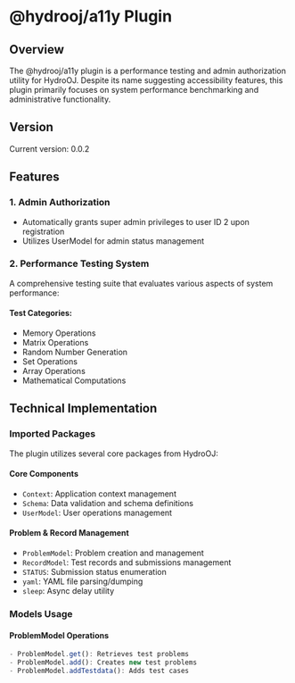 # @hydrooj/a11y Plugin

## Overview
The @hydrooj/a11y plugin is a performance testing and admin authorization utility for HydroOJ. Despite its name suggesting accessibility features, this plugin primarily focuses on system performance benchmarking and administrative functionality.

## Version
Current version: 0.0.2

## Features

### 1. Admin Authorization
- Automatically grants super admin privileges to user ID 2 upon registration
- Utilizes UserModel for admin status management

### 2. Performance Testing System
A comprehensive testing suite that evaluates various aspects of system performance:

#### Test Categories:
- Memory Operations
- Matrix Operations
- Random Number Generation
- Set Operations
- Array Operations
- Mathematical Computations

## Technical Implementation

### Imported Packages
The plugin utilizes several core packages from HydroOJ:

#### Core Components
- `Context`: Application context management
- `Schema`: Data validation and schema definitions
- `UserModel`: User operations management

#### Problem & Record Management
- `ProblemModel`: Problem creation and management
- `RecordModel`: Test records and submissions management
- `STATUS`: Submission status enumeration
- `yaml`: YAML file parsing/dumping
- `sleep`: Async delay utility

### Models Usage

#### ProblemModel Operations
```typescript
- ProblemModel.get(): Retrieves test problems
- ProblemModel.add(): Creates new test problems
- ProblemModel.addTestdata(): Adds test cases
